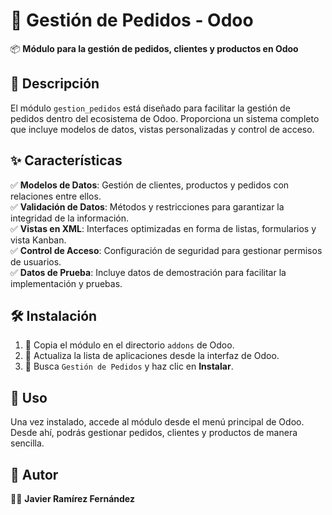 # 🚀 Gestión de Pedidos - Odoo  

📦 **Módulo para la gestión de pedidos, clientes y productos en Odoo**  

## 📌 Descripción  
El módulo `gestion_pedidos` está diseñado para facilitar la gestión de pedidos dentro del ecosistema de Odoo. Proporciona un sistema completo que incluye modelos de datos, vistas personalizadas y control de acceso.  

## ✨ Características  
✅ **Modelos de Datos**: Gestión de clientes, productos y pedidos con relaciones entre ellos.  
✅ **Validación de Datos**: Métodos y restricciones para garantizar la integridad de la información.  
✅ **Vistas en XML**: Interfaces optimizadas en forma de listas, formularios y vista Kanban.  
✅ **Control de Acceso**: Configuración de seguridad para gestionar permisos de usuarios.  
✅ **Datos de Prueba**: Incluye datos de demostración para facilitar la implementación y pruebas.  

## 🛠 Instalación  
1. 📂 Copia el módulo en el directorio `addons` de Odoo.  
2. 🔄 Actualiza la lista de aplicaciones desde la interfaz de Odoo.  
3. 📌 Busca `Gestión de Pedidos` y haz clic en **Instalar**.  

## 🎯 Uso  
Una vez instalado, accede al módulo desde el menú principal de Odoo. Desde ahí, podrás gestionar pedidos, clientes y productos de manera sencilla.  

## 👤 Autor  
👨‍💻 **Javier Ramírez Fernández**  




